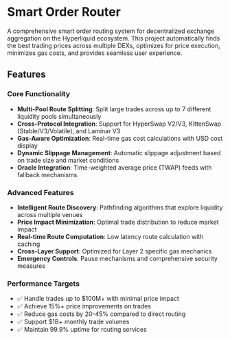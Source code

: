 # Smart Order Router

A comprehensive smart order routing system for decentralized exchange aggregation on the Hyperliquid ecosystem. This project automatically finds the best trading prices across multiple DEXs, optimizes for price execution, minimizes gas costs, and provides seamless user experience.

##  Features

### Core Functionality
- **Multi-Pool Route Splitting**: Split large trades across up to 7 different liquidity pools simultaneously
- **Cross-Protocol Integration**: Support for HyperSwap V2/V3, KittenSwap (Stable/V3/Volatile), and Laminar V3
- **Gas-Aware Optimization**: Real-time gas cost calculations with USD cost display
- **Dynamic Slippage Management**: Automatic slippage adjustment based on trade size and market conditions
- **Oracle Integration**: Time-weighted average price (TWAP) feeds with fallback mechanisms

### Advanced Features
- **Intelligent Route Discovery**: Pathfinding algorithms that explore liquidity across multiple venues
- **Price Impact Minimization**: Optimal trade distribution to reduce market impact
- **Real-time Route Computation**: Low latency route calculation with caching
- **Cross-Layer Support**: Optimized for Layer 2 specific gas mechanics
- **Emergency Controls**: Pause mechanisms and comprehensive security measures

### Performance Targets
- ✅ Handle trades up to $100M+ with minimal price impact
- ✅ Achieve 15%+ price improvements on trades
- ✅ Reduce gas costs by 20-45% compared to direct routing
- ✅ Support $1B+ monthly trade volumes
- ✅ Maintain 99.9% uptime for routing services
